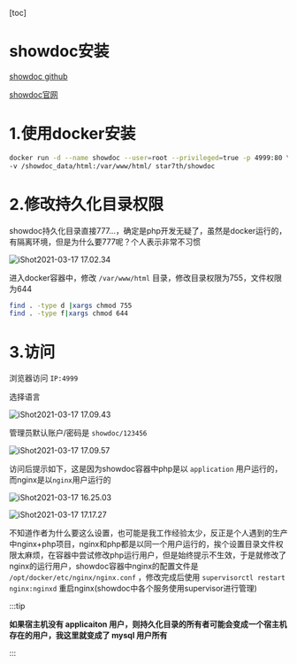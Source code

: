 [toc]



# showdoc安装

[showdoc github](https://github.com/star7th/showdoc)

[showdoc官网](https://www.showdoc.com.cn/)



# 1.使用docker安装

```sh
docker run -d --name showdoc --user=root --privileged=true -p 4999:80 \
-v /showdoc_data/html:/var/www/html/ star7th/showdoc
```



# 2.修改持久化目录权限

showdoc持久化目录直接777...，确定是php开发无疑了，虽然是docker运行的，有隔离环境，但是为什么要777呢？个人表示非常不习惯

![iShot2021-03-17 17.02.34](https://gitea.pptfz.cn/pptfz/picgo-images/raw/branch/master/img/iShot2021-03-17%2017.02.34.png)

进入docker容器中，修改 `/var/www/html` 目录，修改目录权限为755，文件权限为644

```sh
find . -type d |xargs chmod 755
find . -type f|xargs chmod 644
```



# 3.访问

浏览器访问 `IP:4999`

选择语言

![iShot2021-03-17 17.09.43](https://gitea.pptfz.cn/pptfz/picgo-images/raw/branch/master/img/iShot2021-03-17%2017.09.43.png)



管理员默认账户/密码是 `showdoc/123456`

![iShot2021-03-17 17.09.57](https://gitea.pptfz.cn/pptfz/picgo-images/raw/branch/master/img/iShot2021-03-17%2017.09.57.png)

访问后提示如下，这是因为showdoc容器中php是以 `application` 用户运行的，而nginx是以`nginx`用户运行的

![iShot2021-03-17 16.25.03](https://gitea.pptfz.cn/pptfz/picgo-images/raw/branch/master/img/iShot2021-03-17%2016.25.03.png)





![iShot2021-03-17 17.17.27](https://gitea.pptfz.cn/pptfz/picgo-images/raw/branch/master/img/iShot2021-03-17%2017.17.27.png)



不知道作者为什么要这么设置，也可能是我工作经验太少，反正是个人遇到的生产中nginx+php项目，nginx和php都是以同一个用户运行的，挨个设置目录文件权限太麻烦，在容器中尝试修改php运行用户，但是始终提示不生效，于是就修改了nginx的运行用户，showdoc容器中nginx的配置文件是 `/opt/docker/etc/nginx/nginx.conf` ，修改完成后使用 `supervisorctl restart nginx:nginxd` 重启nginx(showdoc中各个服务使用supervisor进行管理)

:::tip

**如果宿主机没有 applicaiton 用户，则持久化目录的所有者可能会变成一个宿主机存在的用户，我这里就变成了 mysql 用户所有**

:::
